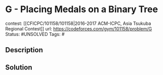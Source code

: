 # G - Placing Medals on a Binary Tree

contest: [[CFICPC/101158/101158|2016-2017 ACM-ICPC, Asia Tsukuba Regional Contest]]
url: https://codeforces.com/gym/101158/problem/G
Status: #UNSOLVED
Tags: #

## Description

## Solution

